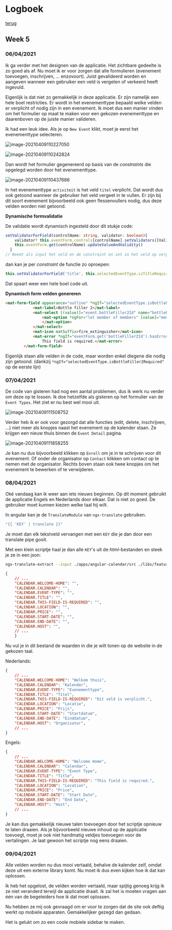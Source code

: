 # Logboek
[terug](https://martijnmeeldijk.github.io/stage/)





## Week 5

### 06/04/2021

Ik ga verder met het designen van de applicatie. Het zichtbare gedeelte is zo goed als af. Nu moet ik er voor zorgen dat alle formulieren (evenement toevoegen, inschrijven, ... enzovoort). Juist gevalideerd worden en aangeven wanneer een gebruiker een veld is vergeten of verkeerd heeft ingevuld.

Eigenlijk is dat niet zo gemakkelijk in deze applicatie. Er zijn namelijk een hele boel restricties. Er wordt in het evenementtype bepaald welke velden er verplicht of nodig zijn in een evenement. Ik moet dus een manier vinden om het formulier op maat te maken voor een gekozen evenementtype en daarenboven op de juiste manier valideren.



Ik had een leuk idee. Als je op `New Event` klikt, moet je eerst het evenementtype selecteren.

 ![image-20210409110227050](img/log-week-5/image-20210409110227050.png)

![image-20210409110242824](img/log-week-5/image-20210409110242824.png)

Dan wordt het formulier gegenereerd op basis van de *constraints* die opgelegd worden door het evenementtype.

![image-20210409110437686](img/log-week-5/image-20210409110437686.png)

In het evenementtype `activiteit` is het veld `titel` verplicht. Dat wordt dus ook getoond wanneer de gebruiker het veld vergeet in te vullen. Er zijn bij dit soort evenement bijvoorbeeld ook geen flessenvullers nodig, dus deze velden worden niet getoond.



**Dynamische formvalidatie**

De validatie wordt dynamisch ingesteld door dit stukje code:

```typescript
setValidatorForField(controlName: string, validator: boolean){
    validator? this.eventForm.controls[controlName].setValidators([Validators.required]) : this.eventForm.controls[controlName].clearValidators()
    this.eventForm.get(controlName).updateValueAndValidity()
  }
// Neemt als input het veld en de constraint en zet zo het veld op verplicht of niet.
```

dan kan je per *constraint* de functie zo oproepen:

```typescript
this.setValidatorForField('title', this.selectedEventType.isTitleRequired);
```

Dat spaart weer een hele boel code uit.



**Dynamisch form velden genereren**

```html
<mat-form-field appearance="outline" *ngIf="selectedEventType.isBottleFiller2Required">
            <mat-label>Bottle filler 2</mat-label>
            <mat-select [(value)]="event.bottleFiller2Id" name="bottleFiller2Id" formControlName="bottleFiller2Id">
                <mat-option *ngFor="let member of members" [value]="member.id">{{member.firstName}} {{member.lastName}}
                </mat-option>
            </mat-select>
            <mat-icon matSuffix>fire_extinguisher</mat-icon>
            <mat-error *ngIf="eventForm.get('bottleFiller2Id').hasError('required') && eventForm.get('bottleFiller2Id').touched">
                This field is required.</mat-error>
        </mat-form-field>
```

Eigenlijk staan alle velden in de code, maar worden enkel diegene die nodig zijn getoond. (dankzij `*ngIf="selectedEventType.isBottleFiller2Required"` op de eerste lijn)



### 07/04/2021

De code van gisteren had nog een aantal problemen, dus ik werk nu verder om deze op te lossen. Ik doe hetzelfde als gisteren op het formulier van de `Event Types`. Het ziet er nu best wel mooi uit.

![image-20210409111508752](img/log-week-5/image-20210409111508752.png)

Verder heb ik er ook voor gezorgd dat alle functies (edit, delete, inschrijven, ...) niet meer als knopjes naast het evenement op de kalender staan. Ze krijgen een nieuw thuis binnen de `Event Detail` pagina.

![image-20210409111858255](img/log-week-5/image-20210409111858255.png)

Je kan nu dus bijvoorbeeld klikken op `Enroll` om je in te schrijven voor dit evenement. Of onder de organisator op `Contact` klikken om contact op te nemen met de organisator. Rechts boven staan ook twee knopjes om het evenement te bewerken of te verwijderen. 



### 08/04/2021

Oké vandaag kan ik weer aan iets nieuws beginnen. Op dit moment gebruikt de applicatie Engels en Nederlands door elkaar. Dat is niet zo goed. De gebruiker moet kunnen kiezen welke taal hij wilt. 

In angular kan je de `TranslateModule` van `ngx-translate` gebruiken. 

```typescript
"{{ 'KEY' | translate }}"
```

Je moet dan elk tekstveld vervangen met een `KEY` die je dan door een translate pipe gooit. 

Met een klein scriptje haal je dan alle `KEY`'s uit de *html*-bestanden en steek je ze in een json:

```bash
ngx-translate-extract --input ./apps/angular-calendar/src ./libs/feature/lazy/calendar/src --output ./apps/angular-calendar/src/assets/i18n/nl.json --clean --format json
```

```json
{
    // ...
	"CALENDAR.WELCOME-HOME": "",
	"CALENDAR.CALENDAR": "",
	"CALENDAR.EVENT-TYPE": "",
	"CALENDAR.TITLE": "",
	"CALENDAR.THIS-FIELD-IS-REQUIRED": "",
	"CALENDAR.LOCATION": "",
	"CALENDAR.PRICE": "",
	"CALENDAR.START-DATE": "",
	"CALENDAR.END-DATE": "",
	"CALENDAR.HOST": "",
    // ...
	}
```

Nu vul je in dit bestand de waarden in die je wilt tonen op de website in de gekozen taal.

Nederlands:

```json
{
	// ...
	"CALENDAR.WELCOME-HOME": "Welkom thuis",
	"CALENDAR.CALENDAR": "Kalender",
	"CALENDAR.EVENT-TYPE": "Evenementtype",
	"CALENDAR.TITLE": "Titel",
	"CALENDAR.THIS-FIELD-IS-REQUIRED": "Dit veld is verplicht.",
	"CALENDAR.LOCATION": "Locatie",
	"CALENDAR.PRICE": "Prijs",
	"CALENDAR.START-DATE": "Startdatum",
	"CALENDAR.END-DATE": "Einddatum",
	"CALENDAR.HOST": "Organisator",
	// ...
}
```

Engels:

```json
{
    // ...
	"CALENDAR.WELCOME-HOME": "Welcome Home",
	"CALENDAR.CALENDAR": "Calendar",
	"CALENDAR.EVENT-TYPE": "Event Type",
	"CALENDAR.TITLE": "Title",
	"CALENDAR.THIS-FIELD-IS-REQUIRED": "This field is required.",
	"CALENDAR.LOCATION": "Location",
	"CALENDAR.PRICE": "Price",
	"CALENDAR.START-DATE": "Start Date",
	"CALENDAR.END-DATE": "End Date",
	"CALENDAR.HOST": "Host",
    // ...
}
```

Je kan dus gemakkelijk nieuwe talen toevoegen door het scriptje opnieuw te laten draaien. Als je bijvoorbeeld nieuwe inhoud op de applicatie toevoegt, moet je ook niet handmatig veldjes toevoegen voor de vertalingen. Je laat gewoon het scriptje nog eens draaien.



### 09/04/2021

Alle velden worden nu dus mooi vertaald, behalve de kalender zelf, omdat deze uit een externe library komt. Nu moet ik dus even kijken hoe ik dat kan oplossen.



Ik heb het opgelost, de velden worden vertaald, maar spijtig genoeg krijg ik ze niet veranderd terwijl de applicatie draait. Ik zal het is moeten vragen aan één van de begeleiders hoe ik dat moet oplossen. 

Nu hebben ze mij ook gevraagd om er voor te zorgen dat de site ook deftig werkt op mobiele apparaten. Gemakkelijker gezegd dan gedaan. 

Het is gelukt om zo een coole mobiele sidebar te maken.